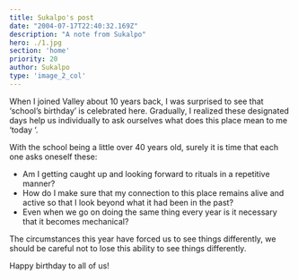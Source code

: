 ```yaml
---
title: Sukalpo's post
date: "2004-07-17T22:40:32.169Z"
description: "A note from Sukalpo"
hero: ./1.jpg
section: 'home'
priority: 20
author: Sukalpo
type: 'image_2_col'
---
```


When I joined Valley about 10 years back, I was surprised to see that ‘school’s birthday’ is celebrated here. Gradually, I realized these designated days help us individually to ask ourselves what does this place mean to me ‘today ‘. 

With the school being a little over 40 years old, surely it is time that each one asks oneself these:    

* Am I getting caught up and looking forward to rituals in a repetitive manner?
* How do I make sure that my connection to this place remains alive and active so that I look beyond what it had been in the past?
* Even when we go on doing the same thing every year is it necessary that it becomes mechanical? 

The circumstances this year have forced us to see things differently, we should be careful not to lose this ability to see things differently.
 
Happy birthday to all of us! 